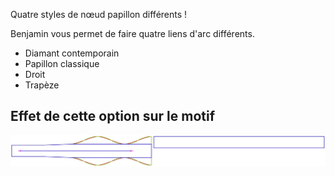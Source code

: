 Quatre styles de nœud papillon différents !

Benjamin vous permet de faire quatre liens d'arc différents.

-   Diamant contemporain
-   Papillon classique
-   Droit
-   Trapèze

## Effet de cette option sur le motif

![Cette image montre l'effet de cette option en superposant plusieurs variantes qui ont une valeur différente pour cette option](benjamin_bowstyle_sample.svg "Effet de cette option sur le motif")
